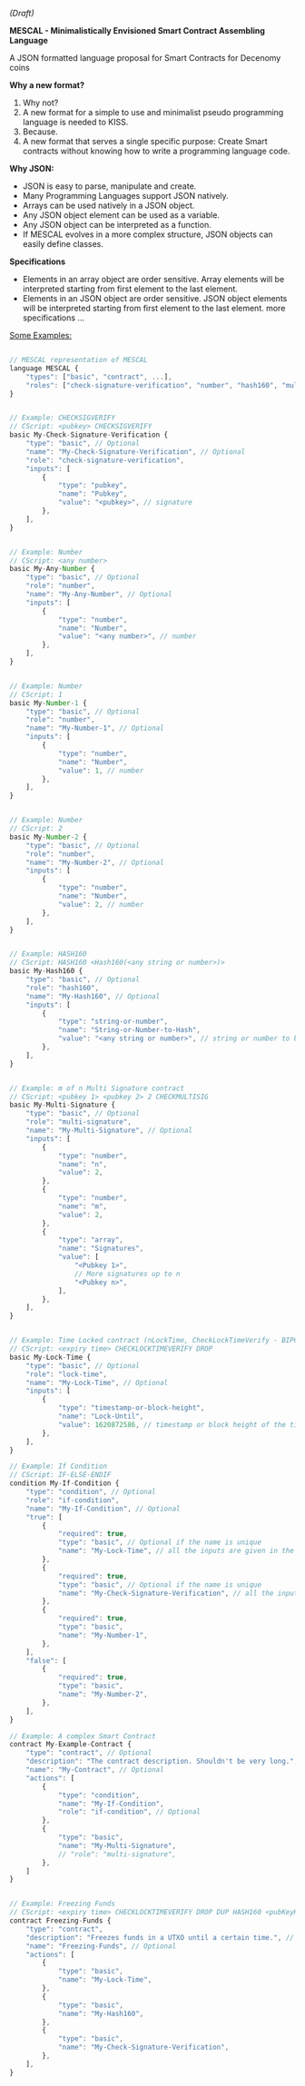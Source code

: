 _(Draft)_

**MESCAL - Minimalistically Envisioned Smart Contract Assembling Language** 

A JSON formatted language proposal for Smart Contracts for Decenomy coins

**Why a new format?**
1. Why not?
2. A new format for a simple to use and minimalist pseudo programming language is needed to KISS.
3. Because.
4. A new format that serves a single specific purpose: Create Smart contracts without knowing how to write a programming language code.


**Why JSON:**
*   JSON is easy to parse, manipulate and create. 
*   Many Programming Languages support JSON natively. 
*   Arrays can be used natively in a JSON object.
*   Any JSON object element can be used as a variable.
*   Any JSON object can be interpreted as a function.
*   If MESCAL evolves in a more complex structure, JSON objects can easily define classes.

**Specifications**
*   Elements in an array object are order sensitive. Array elements will be interpreted starting from first element to the last element.
*   Elements in an JSON object are order sensitive. JSON object elements will be interpreted starting from first element to the last element.
more specifications ...


<span style="text-decoration:underline;">Some Examples:</span>


```Javascript

// MESCAL representation of MESCAL
language MESCAL {
    "types": ["basic", "contract", ...],
    "roles": ["check-signature-verification", "number", "hash160", "multi-signature", ...]
}


// Example: CHECKSIGVERIFY
// CScript: <pubkey> CHECKSIGVERIFY
basic My-Check-Signature-Verification {
    "type": "basic", // Optional
    "name": "My-Check-Signature-Verification", // Optional
    "role": "check-signature-verification",
    "inputs": [
        {
            "type": "pubkey",
            "name": "Pubkey",
            "value": "<pubkey>", // signature
        },
    ],
}


// Example: Number
// CScript: <any number>
basic My-Any-Number {
    "type": "basic", // Optional
    "role": "number",
    "name": "My-Any-Number", // Optional
    "inputs": [
        {
            "type": "number",
            "name": "Number",
            "value": "<any number>", // number
        },
    ],
}


// Example: Number
// CScript: 1
basic My-Number-1 {
    "type": "basic", // Optional
    "role": "number",
    "name": "My-Number-1", // Optional
    "inputs": [
        {
            "type": "number",
            "name": "Number",
            "value": 1, // number
        },
    ],
}


// Example: Number
// CScript: 2
basic My-Number-2 {
    "type": "basic", // Optional
    "role": "number",
    "name": "My-Number-2", // Optional
    "inputs": [
        {
            "type": "number",
            "name": "Number",
            "value": 2, // number
        },
    ],
}


// Example: HASH160
// CScript: HASH160 <Hash160(<any string or number>)>
basic My-Hash160 {
    "type": "basic", // Optional
    "role": "hash160",
    "name": "My-Hash160", // Optional
    "inputs": [
        {
            "type": "string-or-number",
            "name": "String-or-Number-to-Hash",
            "value": "<any string or number>", // string or number to be hashed
        },
    ],
}


// Example: m of n Multi Signature contract
// CScript: <pubkey 1> <pubkey 2> 2 CHECKMULTISIG
basic My-Multi-Signature {
    "type": "basic", // Optional
	"role": "multi-signature",
    "name": "My-Multi-Signature", // Optional
    "inputs": [
        {
            "type": "number",
            "name": "n",
            "value": 2,
        },
        {
            "type": "number",
            "name": "m",
            "value": 2,
        },
        {
            "type": "array",
            "name": "Signatures",
            "value": [
                "<Pubkey 1>",
                // More signatures up to n
                "<Pubkey n>",
            ],
        },
    ],
}


// Example: Time Locked contract (nLockTime, CheckLockTimeVerify - BIP65, "Relative locktime"/nSequence - BIP68/112/113, CheckSequenceVerify - BIP68/112/113)
// CScript: <expiry time> CHECKLOCKTIMEVERIFY DROP
basic My-Lock-Time {
    "type": "basic", // Optional
	"role": "lock-time",
    "name": "My-Lock-Time", // Optional
	"inputs": [
        {
            "type": "timestamp-or-block-height",
            "name": "Lock-Until",
            "value": 1620872586, // timestamp or block height of the time until the funds are kept locked
        },
    ],
}

// Example: If Condition
// CScript: IF-ELSE-ENDIF
condition My-If-Condition {
    "type": "condition", // Optional
    "role": "if-condition",
    "name": "My-If-Condition", // Optional
    "true": [
        {
            "required": true,
            "type": "basic", // Optional if the name is unique
            "name": "My-Lock-Time", // all the inputs are given in the basic json object declaration.
        },
        {
            "required": true,
            "type": "basic", // Optional if the name is unique
            "name": "My-Check-Signature-Verification", // all the inputs are given in the basic json object declaration.
        },
        {
            "required": true,
            "type": "basic",
            "name": "My-Number-1",
        },
    ],
    "false": [
        {
            "required": true,
            "type": "basic",
            "name": "My-Number-2",
        },
    ],
}

// Example: A complex Smart Contract
contract My-Example-Contract {
    "type": "contract", // Optional
    "description": "The contract description. Shouldn't be very long.", // Optional
    "name": "My-Contract", // Optional
    "actions": [
        {
            "type": "condition",
            "name": "My-If-Condition",
            "role": "if-condition", // Optional
        },
        {
            "type": "basic",
            "name": "My-Multi-Signature",
            // "role": "multi-signature",
        },
    ]
}


// Example: Freezing Funds
// CScript: <expiry time> CHECKLOCKTIMEVERIFY DROP DUP HASH160 <pubKeyHash> EQUALVERIFY CHECKSIG
contract Freezing-Funds {
    "type": "contract",
    "description": "Freezes funds in a UTXO until a certain time.", // Optional
    "name": "Freezing-Funds", // Optional
    "actions": [
        {
            "type": "basic",
            "name": "My-Lock-Time",
        },
        {
            "type": "basic",
            "name": "My-Hash160",
        },
        {
            "type": "basic",
            "name": "My-Check-Signature-Verification",
        },
    ],
}

```
